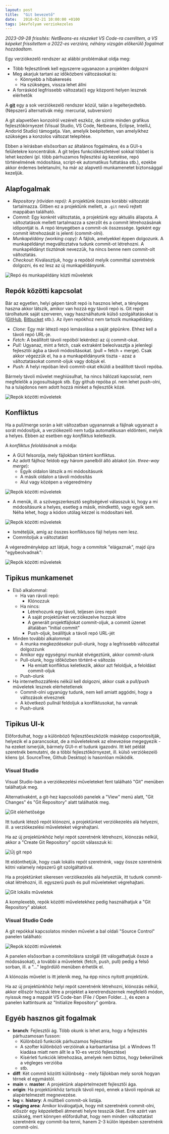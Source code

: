 ```yaml
---
layout: post
title:  "Git bevezető"
date:   2018-02-21 10:00:00 +0100
tags: 14evfolyam verziokezeles
---
```


*2023-09-28 frissítés: NetBeans-es részeket VS Code-ra cseréltem, a VS képeket frissítettem a 2022-es verzióra, néhány vizsgán előkerülő fogalmat hozzáadtam.*

Egy verziókezelő rendszer az alábbi problémákat oldja meg:

* Több fejlesztőnek kell egyszerre ugyanazon a projekten dolgozni
* Meg akarjuk tartani az időközbeni változásokat is:
  * Könnyebb a hibakeresés
  * Ha szükséges, vissza lehet állni
* A forráskód legfrissebb változata(i) egy központi helyen lesznek elérhetők

A **[git](https://git-scm.com/)** egy a sok verziókezelő rendszer közül, talán a legelterjedtebb. (Népszerű alternatívák még: mercurial, subversion)

A git alapvetően konzolról vezérelt eszköz, de szinte minden grafikus fejlesztőkörnyezet
(Visual Studio, VS Code, Netbeans, Eclipse, IntelliJ, Andorid Studio) támogatja.
Van, amelyik beépítetten, van amelyikhez szükséges a konzolos változat telepítése.

Ebben a leírásban elsősorban az általános fogalmakra, és a GUI-s felületekre koncentrálok.
A git teljes funkciókészletével sokkal többet is lehet kezdeni (pl. több párhuzamos fejlesztési ág kezelése, repó történelmének módosítása, script-ek automatikus futtatása stb.),
ezekbe akkor érdemes beletanulni, ha már az alapvető munkamenetet biztonsággal kezeljük.

## Alapfogalmak

* *Repository (röviden repó):* A projektünk összes korábbi változatát tartalmazza. Gitben ez a projektünk mellett, a <code>.git</code> nevű rejtett mappában található.
* *Commit:* Egy konkrét változtatás, a projektünk egy aktuális állapota.
  A változtatások mellett tartalmazza a szerzőt és a commit létrehozásának időpontját is. A repó lényegében a commit-ok összessége.
  Igeként egy commit létrehozását is jelenti (commit-olni).
* *Munkapéldány (working copy):* A fájlok, amelyekkel éppen dolgozunk. A munkapéldányt megváltoztatva tudunk commit-ot létrehozni.
A munkapéldányt *tisztának* nevezzük, ha nincs benne nem commit-olt változtatás.
* *Checkout:* Kiválasztjuk, hogy a repóból melyik committal szeretnénk dolgozni, és ez lesz az új munkapéldányunk.

![Repó és munkapéldány közti műveletek](/assets/img/repo-wc.png)

## Repók közötti kapcsolat

Bár az egyetlen, helyi gépen tárolt repó is hasznos lehet, a tényleges haszna akkor látszik, amikor van hozzá egy távoli repó is. Git repót tárolhatunk saját szerveren, vagy használhatunk külső szolgáltatásokat is ([GitHub](https://github.com/), [Bitbucket](https://bitbucket.org/) stb.). Az ilyen repókhoz nem tartozik munkapéldány.

* *Clone:* Egy már létező repó lemásolása a saját gépünkre. Ehhez kell a távoli repó URL-je.
* *Fetch:* A beállított távoli repóból lekérdezi az új commit-okat.
* *Pull:* Ugyanaz, mint a fetch, csak extraként beleolvasztja a jelenlegi fejlesztői ágba a távoli módosításokat. (pull = fetch + merge). Csak akkor végezzük el, ha a a munkapéldányunk tiszta - azaz a változtatásokat commit-oljuk vagy dobjuk el.
* *Push:* A helyi repóban lévő commit-okat elküldi a beállított távoli repóba.

Bármely távoli művelet meghiúsulhat, ha nincs hálózati kapcsolat, nem megfelelők a jogosultságok stb.
Egy github repóba pl. nem lehet push-olni, ha a tulajdonos nem adott hozzá minket a fejlesztők közé.

![Repók közötti műveletek](/assets/img/repo-repo.png)

## Konfliktus

Ha a pull/merge során a két változatban ugyanannak a fájlnak ugyanazt a sorát módosítjuk, a verziókezelő nem tudja automatikusan eldönteni, melyik a helyes. Ebben az esetben egy *konfliktus* keletkezik.

A *konfliktus feloldásának* a módja:
* A GUI felsorolja, mely fájlokban történt konfliktus.
* Az adott fájlhoz feldob egy három panelből álló ablakot (ún. *three-way merge*):
  * Egyik oldalon látszik a mi módosításunk
  * A másik oldalon a távoli módosítás
  * Alul vagy középen a végeredmény

![Repók közötti műveletek](/assets/img/konfliktus1.png)

* A menük, ill. a szövegszerkesztő segítségével válasszuk ki, hogy a mi módosításunk a helyes, esetleg a másik, mindkettő, vagy egyik sem. Néha lehet, hogy a kódon utólag kézzel is módosítani kell.

![Repók közötti műveletek](/assets/img/konfliktus2.png)

* Ismételjük, amíg az összes konfliktusos fájl helyes nem lesz.
* Commitoljuk a változtatást

A végeredményképp azt látjuk, hogy a commitok "elágaznak", majd újra "egybeolvadnak":

![Repók közötti műveletek](/assets/img/konfliktus3.png)

## Tipikus munkamenet

* Első alkalommal:
  * Ha van rávoli repó:
    * Klónozzuk
  * Ha nincs:
    * Létrehozunk egy távoli, teljesen üres repót
    * A saját projektünket verziókezelve hozzuk létre
    * A generált projektfájlokat commit-oljuk, a commit üzenet általában "Initial commit"
    * Push-oljuk, beállítjuk a távoli repó URL-jét
* Minden további alkalommal:
  * A munka megkezdésekor pull-olunk, hogy a legfrissebb változattal dolgozzunk
  * Amikor egy egységnyi munkát elvégeztünk, akkor commit-olunk
  * Pull-olunk, hogy időközben történt-e változás
    * Ha emiatt konfliktus keletkezik, akkor azt feloldjuk, a feloldást commit-oljuk
  * Push-olunk
* Ha internethozzáférés nélkül kell dolgozni, akkor csak a pull/push műveletek lesznek elérhetetlenek
  * Commit-olni ugyanúgy tudunk, nem kell amiatt aggódni, hogy a változások elvesznek
  * A következő pullnál feldoljuk a konfliktusokat, ha vannak
  * Push-olunk

## Tipikus UI-k

Előfordulhat, hogy a különböző fejlesztőeszközök másképp csoportosítják, helyezik el a parancsokat,
de a műveleteknek az elnevezése megegyezik - ha ezeket ismerjük, bármely GUI-n el tudunk igazodni.
Itt két példát szeretnék bemutatni, de a többi fejlesztőkörnyezet, ill. külső verziókezelő kliens
(pl. SourceTree, Github Desktop) is hasonlóan működik.

### Visual Studio

Visual Studio-ban a verziókezelési műveleteket fent található "Git" menüben találhatjuk meg.

Alternatívaként, a git-hez kapcsolódó panelek a "View" menü alatt, "Git Changes" és "Git Repository" alatt találhatók meg.

![Git elérhetősége](/assets/img/git_vs_home.png)

Itt tudunk létező repót klónozni, a projektünket verziókezelés alá helyezni, ill. a verziókezelési műveleteket végrehajtani.

Ha az új projektünkhöz helyi repót szeretnénk létrehozni, klónozás nélkül,
akkor a "Create Git Repository" opciót válasszuk ki:

![Új git repó](/assets/img/git_vs_init.png)

Itt eldönthetjük, hogy csak lokális repót szeretnénk, vagy össze szeretnénk kötni valamely népszerű git szolgáltatóval.

Ha a projektünket sikeresen verziókezelés alá helyeztük, itt tudunk commit-okat létrehozni, ill. egyszerű push és pull műveleteket végrehajtani.

![Git lokális műveletek](/assets/img/git_vs_changes.png)

A komplexebb, repók közötti műveletekhez pedig használhatjuk a "Git Repository" ablakot.

### Visual Studio Code

A git repókkal kapcsolatos minden művelet a bal oldali "Source Control" panelen található:

![Repók közötti műveletek](/assets/img/git_vscode_home.png)

A panelen elsősorban a commitolásra szolgál (itt válogathatjuk össze a módosásokat), a további a műveletek
(fetch, push, pull) pedig a felső sorban, ill. a "..." legördülő menüben érhetők el.

A klónozás művelet is itt jelenik meg, ha épp nincs nyitott projektünk.

Ha az új projektünkhöz helyi repót szeretnénk létrehozni, klónozás nélkül,
akkor először hozzuk létre a projektet a keretrendszernek megfelelő módon,
nyissuk meg a mappát VS Code-ban (File / Open Folder...), és ezen a panelen kattintsunk az "Initialize Repository" gombra.

## Egyéb hasznos git fogalmak

* **branch**: Fejlesztői ág. Több okunk is lehet arra, hogy a fejlesztés párhuzamosan fusson:
  * Különböző funkciók párhuzamos fejlesztése
  * A szofter különböző verzióinak a karbantartása (pl. a Windows 11 kiadása miatt nem állt le a 10-es verzió fejlesztése)
  * Kísérleti funkciók létrehozása, amelyek nem biztos, hogy bekerülnek a végleges verzióba
  * stb.
* **diff**: Két commit közötti különbség - mely fájlokban mely sorok hogyan térnek el egymástól.
* **main** v. **master**: A projektünk alapértelmezett fejlesztői ága.
* **origin**: Ha projektünkhöz tartozik távoli repó, ennek a távoli repónak az alapértelmezett megnevezése.
* **log** v. **history**: A múltbeli commit-ok listája.
* **staging area**: Amikor kiválogatjuk, hogy mit szeretnénk commit-olni, először egy képzeletbeli átmeneti helyre tesszük őket. Erre azért van szükség, mert könnyen előfordulhat, hogy nem minden változtatást szeretnénk egy commit-ba tenni, hanem 2-3 külön lépésben szeretnénk commit-olni.
